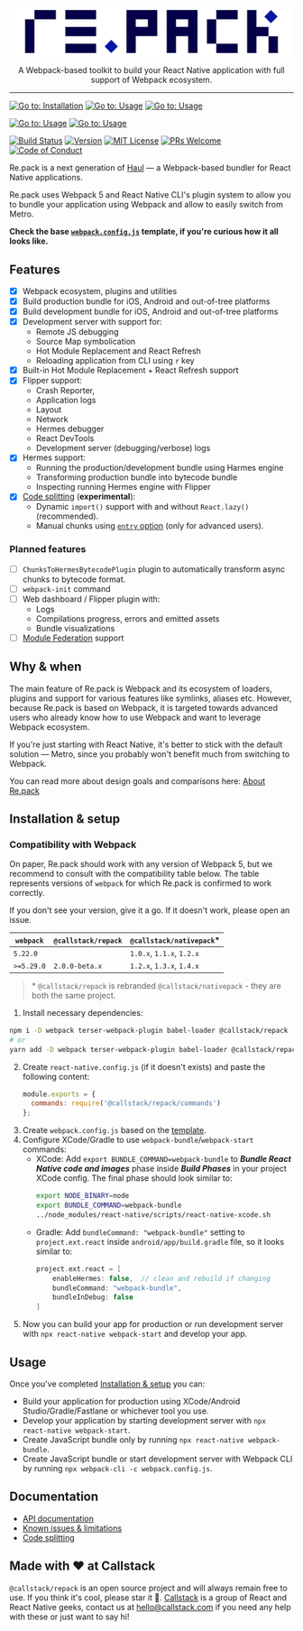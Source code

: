 <p align="center">
  <img src="./logo.png">
</p>
<p align="center">
A Webpack-based toolkit to build your React Native application with full support of Webpack ecosystem.
</p>

---

[![Go to: Installation][goto-installation-badge]][goto-installation]
[![Go to: Usage][goto-usage-badge]][goto-usage]
[![Go to: Usage][goto-api-docs-badge]][goto-api-docs]

[![Go to: Usage][goto-contributing-badge]][goto-contributing]
[![Go to: Usage][goto-architecture-badge]][goto-architecture]

[![Build Status][build-badge]][build]
[![Version][version-badge]][version]
[![MIT License][license-badge]][license]
[![PRs Welcome][prs-welcome-badge]][prs-welcome]
[![Code of Conduct][coc-badge]][coc]

Re.pack is a next generation of [Haul](https://github.com/callstack/haul) — a Webpack-based bundler for React Native applications.

Re.pack uses Webpack 5 and React Native CLI's plugin system to allow you to bundle your application using Webpack and allow to easily switch from Metro.

__Check the base [`webpack.config.js`](./templates/webpack.config.js) template, if you're curious how it all looks like.__

## Features

- [x] Webpack ecosystem, plugins and utilities
- [x] Build production bundle for iOS, Android and out-of-tree platforms
- [x] Build development bundle for iOS, Android and out-of-tree platforms
- [x] Development server with support for:
  - Remote JS debugging
  - Source Map symbolication 
  - Hot Module Replacement and React Refresh
  - Reloading application from CLI using `r` key
- [x] Built-in Hot Module Replacement + React Refresh support
- [x] Flipper support:
  - Crash Reporter,
  - Application logs
  - Layout
  - Network
  - Hermes debugger
  - React DevTools
  - Development server (debugging/verbose) logs
- [x] Hermes support:
  - Running the production/development bundle using Harmes engine
  - Transforming production bundle into bytecode bundle
  - Inspecting running Hermes engine with Flipper
- [x] [Code splitting](https://github.com/callstack/nativepack/discussions/45) (__experimental__):
  - Dynamic `import()` support with and without `React.lazy()` (recommended).
  - Manual chunks using [`entry` option](https://webpack.js.org/concepts/entry-points/) (only for advanced users).

### Planned features

- [ ] `ChunksToHermesBytecodePlugin` plugin to automatically transform async chunks to bytecode format.
- [ ] `webpack-init` command
- [ ] Web dashboard / Flipper plugin with:
  - Logs
  - Compilations progress, errors and emitted assets
  - Bundle visualizations
- [ ] [Module Federation](https://medium.com/swlh/webpack-5-module-federation-a-game-changer-to-javascript-architecture-bcdd30e02669) support

## Why & when

The main feature of Re.pack is Webpack and its ecosystem of loaders, plugins and support for various features like symlinks, aliases etc. However, because Re.pack is based on Webpack, it is targeted towards advanced users who already know how to use Webpack and want to leverage Webpack ecosystem.

If you're just starting with React Native, it's better to stick with the default solution — Metro, since you probably won't benefit much from switching to Webpack.

You can read more about design goals and comparisons here: [About Re.pack](https://github.com/callstack/nativepack/discussions/43)

## Installation & setup

### Compatibility with Webpack

On paper, Re.pack should work with any version of Webpack 5, but we recommend to consult with the compatibility table below.
The table represents versions of `webpack` for which Re.pack is confirmed to work correctly.

If you don't see your version, give it a go. If it doesn't work, please open an issue.


| `webpack`  | `@callstack/repack`     | `@callstack/nativepack`*  |
| ---------- | ----------------------- | ------------------------- |
| `5.22.0`   |                         | `1.0.x`, `1.1.x`, `1.2.x` |
| `>=5.29.0` | `2.0.0-beta.x`          | `1.2.x`, `1.3.x`, `1.4.x` |

> \* `@callstack/repack` is rebranded `@callstack/nativepack` - they are both the same project.

1. Install necessary dependencies:

```bash
npm i -D webpack terser-webpack-plugin babel-loader @callstack/repack
# or
yarn add -D webpack terser-webpack-plugin babel-loader @callstack/repack
```
2. Create `react-native.config.js` (if it doesn't exists) and paste the following content:
    ```js
    module.exports = {
      commands: require('@callstack/repack/commands')
    };
    ```
3. Create `webpack.config.js` based on the [template](./templates/webpack.config.js).
4. Configure XCode/Gradle to use `webpack-bundle`/`webpack-start` commands:
   - XCode: Add `export BUNDLE_COMMAND=webpack-bundle` to **_Bundle React Native code and images_** phase inside **_Build Phases_** in your project XCode config. The final phase should look similar to:
     ```bash
     export NODE_BINARY=node
     export BUNDLE_COMMAND=webpack-bundle
     ../node_modules/react-native/scripts/react-native-xcode.sh
     ```
   - Gradle: Add `bundleCommand: "webpack-bundle"` setting to `project.ext.react` inside `android/app/build.gradle` file, so it looks similar to:
     ```groovy
     project.ext.react = [
         enableHermes: false,  // clean and rebuild if changing
         bundleCommand: "webpack-bundle",
         bundleInDebug: false
     ]
     ```
5. Now you can build your app for production or run development server with `npx react-native webpack-start` and develop your app.

## Usage

Once you've completed [Installation & setup](#installation--setup) you can:

- Build your application for production using XCode/Android Studio/Gradle/Fastlane or whichever tool you use.
- Develop your application by starting development server with `npx react-native webpack-start`.
- Create JavaScript bundle only by running `npx react-native webpack-bundle`.
- Create JavaScript bundle or start development server with Webpack CLI by running `npx webpack-cli -c webpack.config.js`.

## Documentation

- [API documentation](https://re-pack.netlify.app/)
- [Known issues & limitations](https://github.com/callstack/nativepack/discussions/44)
- [Code splitting](https://github.com/callstack/nativepack/discussions/45)

## Made with ❤️ at Callstack

`@callstack/repack` is an open source project and will always remain free to use. If you think it's cool, please star it 🌟. [Callstack][callstack-readme-with-love] is a group of React and React Native geeks, contact us at [hello@callstack.com](mailto:hello@callstack.com) if you need any help with these or just want to say hi!

<!-- badges -->
[callstack-readme-with-love]: https://callstack.com/?utm_source=github.com&utm_medium=referral&utm_campaign=react-native-paper&utm_term=readme-with-love
[goto-installation-badge]: https://img.shields.io/badge/go%20to-Installation-blue?style=flat-square
[goto-installation]: #installation--setup
[goto-usage-badge]: https://img.shields.io/badge/go%20to-Usage-blue?style=flat-square
[goto-usage]: #usage
[goto-api-docs-badge]: https://img.shields.io/badge/go%20to-API%20docs-blue?style=flat-square
[goto-api-docs]: https://re-pack.netlify.app/

[goto-contributing-badge]: https://img.shields.io/badge/go%20to-CONTRIBUTING.md-blue?style=flat-square
[goto-contributing]: ./CONTRIBUTING.md
[goto-architecture-badge]: https://img.shields.io/badge/go%20to-ARCHITECTURE.md-blue?style=flat-square
[goto-architecture]: ./ARCHITECTURE.md

[build-badge]: https://img.shields.io/github/workflow/status/callstack/repack/CI/main?style=flat-square
[build]: https://github.com/callstack/repack/actions/workflows/main.yml
[version-badge]: https://img.shields.io/npm/v/@callstack/repack?style=flat-square
[version]: https://www.npmjs.com/package/@callstack/repack
[license-badge]: https://img.shields.io/npm/l/@callstack/repack?style=flat-square
[license]: https://github.com/callstack/repack/blob/master/LICENSE
[prs-welcome-badge]: https://img.shields.io/badge/PRs-welcome-brightgreen.svg?style=flat-square
[prs-welcome]: ./CONTRIBUTING.md
[coc-badge]: https://img.shields.io/badge/code%20of-conduct-ff69b4.svg?style=flat-square
[coc]: https://github.com/callstack/repack/blob/master/CODE_OF_CONDUCT.md
